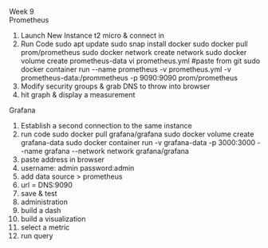 Week 9  
Prometheus  
1. Launch New Instance t2 micro & connect in
2. Run Code
   sudo apt update
   sudo snap install docker
   sudo docker  pull prom/prometheus
   sudo docker network create network
   sudo docker volume create prometheus-data
   vi prometheus.yml
   #paste from git
   sudo docker container run --name prometheus -v prometheus.yml -v prometheus-data:/prommetheus -p 9090:9090 prom/prometheus
3. Modify security groups & grab DNS to throw into browser
4. hit graph & display a measurement

Grafana
1. Establish a second connection to the same instance
2. run code
   sudo docker pull grafana/grafana
   sudo docker volume create grafana-data
   sudo docker container run -v grafana-data -p 3000:3000 --name grafana --network network grafana/grafana
3. paste address in browser
4. username: admin password:admin
5. add data source > prometheus
6. url = DNS:9090
7. save & test
8. administration
9. build a dash
10. build a visualization
11. select a metric
12. run query
